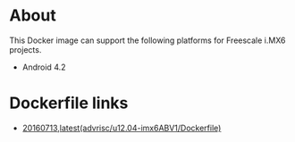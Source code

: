# About
This Docker image can support the following platforms for Freescale i.MX6 projects.

- Android 4.2

# Dockerfile links

- [20160713](https://github.com/ADVANTECH-Corp/docker-images/blob/20160713/advrisc/u12.04-imx6ABV1/Dockerfile),[latest(advrisc/u12.04-imx6ABV1/Dockerfile)](https://github.com/ADVANTECH-Corp/docker-images/blob/u12.04-imx6ABV1/advrisc/u12.04-imx6ABV1/Dockerfile)
